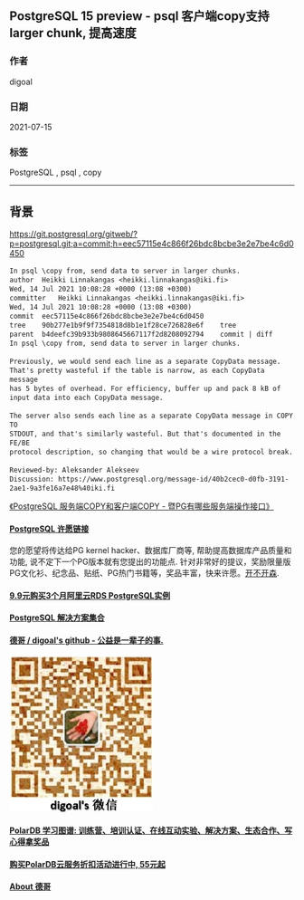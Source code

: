 ## PostgreSQL 15 preview - psql 客户端copy支持larger chunk, 提高速度  
          
### 作者          
digoal          
          
### 日期          
2021-07-15          
          
### 标签          
PostgreSQL , psql , copy    
          
----          
          
## 背景          
  
https://git.postgresql.org/gitweb/?p=postgresql.git;a=commit;h=eec57115e4c866f26bdc8bcbe3e2e7be4c6d0450  
  
```  
In psql \copy from, send data to server in larger chunks.  
author	Heikki Linnakangas <heikki.linnakangas@iki.fi>	  
Wed, 14 Jul 2021 10:08:28 +0000 (13:08 +0300)  
committer	Heikki Linnakangas <heikki.linnakangas@iki.fi>	  
Wed, 14 Jul 2021 10:08:28 +0000 (13:08 +0300)  
commit	eec57115e4c866f26bdc8bcbe3e2e7be4c6d0450  
tree	90b277e1b9f9f7354818d8b1e1f28ce726828e6f	tree  
parent	b4deefc39b933b9808645667117f2d8208092794	commit | diff  
In psql \copy from, send data to server in larger chunks.  
  
Previously, we would send each line as a separate CopyData message.  
That's pretty wasteful if the table is narrow, as each CopyData message  
has 5 bytes of overhead. For efficiency, buffer up and pack 8 kB of  
input data into each CopyData message.  
  
The server also sends each line as a separate CopyData message in COPY TO  
STDOUT, and that's similarly wasteful. But that's documented in the FE/BE  
protocol description, so changing that would be a wire protocol break.  
  
Reviewed-by: Aleksander Alekseev  
Discussion: https://www.postgresql.org/message-id/40b2cec0-d0fb-3191-2ae1-9a3fe16a7e48%40iki.fi  
```  
  
[《PostgreSQL 服务端COPY和客户端COPY - 暨PG有哪些服务端操作接口》](../201805/20180516_03.md)    
    
  
#### [PostgreSQL 许愿链接](https://github.com/digoal/blog/issues/76 "269ac3d1c492e938c0191101c7238216")
您的愿望将传达给PG kernel hacker、数据库厂商等, 帮助提高数据库产品质量和功能, 说不定下一个PG版本就有您提出的功能点. 针对非常好的提议，奖励限量版PG文化衫、纪念品、贴纸、PG热门书籍等，奖品丰富，快来许愿。[开不开森](https://github.com/digoal/blog/issues/76 "269ac3d1c492e938c0191101c7238216").  
  
  
#### [9.9元购买3个月阿里云RDS PostgreSQL实例](https://www.aliyun.com/database/postgresqlactivity "57258f76c37864c6e6d23383d05714ea")
  
  
#### [PostgreSQL 解决方案集合](https://yq.aliyun.com/topic/118 "40cff096e9ed7122c512b35d8561d9c8")
  
  
#### [德哥 / digoal's github - 公益是一辈子的事.](https://github.com/digoal/blog/blob/master/README.md "22709685feb7cab07d30f30387f0a9ae")
  
  
![digoal's wechat](../pic/digoal_weixin.jpg "f7ad92eeba24523fd47a6e1a0e691b59")
  
  
#### [PolarDB 学习图谱: 训练营、培训认证、在线互动实验、解决方案、生态合作、写心得拿奖品](https://www.aliyun.com/database/openpolardb/activity "8642f60e04ed0c814bf9cb9677976bd4")
  
  
#### [购买PolarDB云服务折扣活动进行中, 55元起](https://www.aliyun.com/activity/new/polardb-yunparter?userCode=bsb3t4al "e0495c413bedacabb75ff1e880be465a")
  
  
#### [About 德哥](https://github.com/digoal/blog/blob/master/me/readme.md "a37735981e7704886ffd590565582dd0")
  

